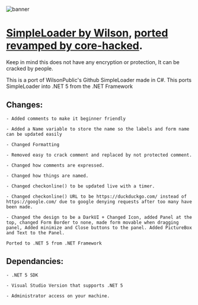 ![banner](https://github.com/core-hacked/SimpleLoader-dotNet5-Port/blob/master/.net%20loader%20image%20git.png)
# [SimpleLoader by Wilson](https://github.com/WilsonPublic/SimpleLoader), [ported revamped by core-hacked](https://github.com/core-hacked/SimpleLoader-dotNet5-Port).

 Keep in mind this does not have any encryption or protection, It can be cracked by people. 

 This is a port of WilsonPublic's Github SimpleLoader made in C#. This ports SimpleLoader into .NET 5 from the .NET Framework


 ## Changes:
 ```
 - Added comments to make it beginner friendly

 - Added a Name variable to store the name so the labels and form name can be updated easily
 
 - Changed Formatting
 
 - Removed easy to crack comment and replaced by not protected comment.
 
 - Changed how comments are expressed.
 
 - Changed how things are named.
 
 - Changed checkonline() to be updated live with a timer.
 
 - Changed checkonline() URL to be https://duckduckgo.com/ instead of https://google.com/ due to google denying requests after too many have been made.
 
 - Changed the design to be a DarkUI + Changed Icon, added Panel at the top, changed Form Border to none, made form movable when dragging panel, Added minimize and Close buttons to the panel. Added PictureBox and Text to the Panel.
 
 Ported to .NET 5 from .NET Framework
```
 ## Dependancies:
 ```
 - .NET 5 SDK
 
 - Visual Studio Version that supports .NET 5
 
 - Administrator access on your machine.
```
 
